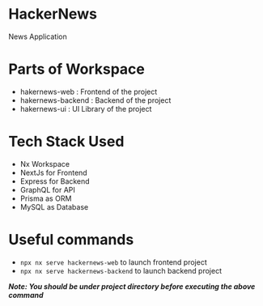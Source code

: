 # HackerNews
News Application

# Parts of Workspace

- hakernews-web : Frontend of the project
- hakernews-backend : Backend of the project
- hakernews-ui : UI Library of the project

# Tech Stack Used

- Nx Workspace
- NextJs for Frontend
- Express for Backend
- GraphQL for API
- Prisma as ORM
- MySQL as Database


# Useful commands

- `npx nx serve hackernews-web` to launch frontend project
- `npx nx serve hackernews-backend` to launch backend project

***Note: You should be under project directory before executing the above command***
